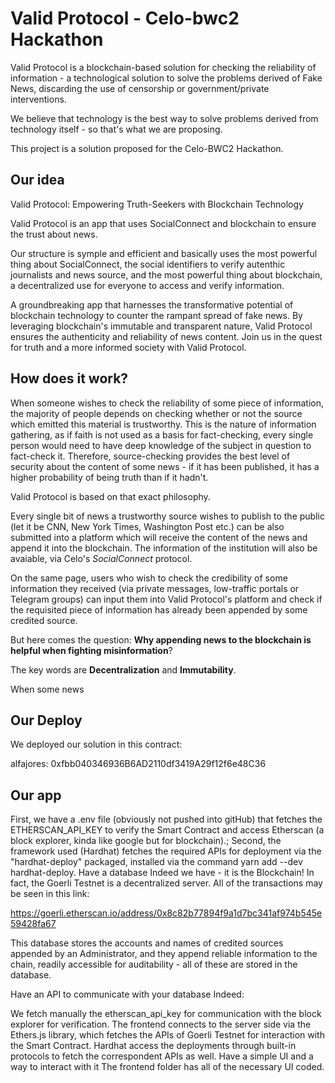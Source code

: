 # Valid Protocol - Celo-bwc2 Hackathon 

Valid Protocol is a blockchain-based solution for checking the reliability of information - a technological solution to solve the problems derived of Fake News, discarding the use of censorship or government/private interventions. 

We believe that technology is the best way to solve problems derived from technology itself - so that's what we are proposing.

This project is a solution proposed for the Celo-BWC2 Hackathon.

## Our idea

Valid Protocol: Empowering Truth-Seekers with Blockchain Technology

Valid Protocol is an app that uses SocialConnect and blockchain to ensure the trust about news. 

Our structure is symple and efficient and basically uses the most powerful thing about SocialConnect, the social identifiers to verify autenthic journalists and news source, and the most powerful thing about blockchain, a decentralized use for everyone to access and verify information.

A groundbreaking app that harnesses the transformative potential of blockchain technology to counter the rampant spread of fake news. By leveraging blockchain's immutable and transparent nature, Valid Protocol ensures the authenticity and reliability of news content. Join us in the quest for truth and a more informed society with Valid Protocol.

## How does it work?

When someone wishes to check the reliability of some piece of information, the majority of people depends on checking whether or not the source which emitted this material is trustworthy. This is the nature of information gathering, as if faith is not used as a basis for fact-checking, every single person would need to have deep knowledge of the subject in question to fact-check it. Therefore, source-checking provides the best level of security about the content of some news - if it has been published, it has a higher probability of being truth than if it hadn't.

Valid Protocol is based on that exact philosophy. 

Every single bit of news a trustworthy source wishes to publish to the public (let it be CNN, New York Times, Washington Post etc.) can be also submitted into a platform which will receive the content of the news and append it into the blockchain. The information of the institution will also be avaiable, via Celo's *SocialConnect* protocol.

On the same page, users who wish to check the credibility of some information they received (via private messages, low-traffic portals or Telegram groups) can input them into Valid Protocol's platform and check if the requisited piece of information has already been appended by some credited source.

But here comes the question: **Why appending news to the blockchain is helpful when fighting misinformation**?

The key words are **Decentralization** and **Immutability**.

When some news


## Our Deploy

We deployed our solution in this contract:

alfajores: 0xfbb040346936B6AD2110df3419A29f12f6e48C36



## Our app


First, we have a .env file (obviously not pushed into gitHub) that fetches the ETHERSCAN_API_KEY to verify the Smart Contract and access Etherscan (a block explorer, kinda like google but for blockchain).;
Second, the framework used (Hardhat) fetches the required APIs for deployment via the "hardhat-deploy" packaged, installed via the command yarn add --dev hardhat-deploy.
Have a database
Indeed we have - it is the Blockchain! In fact, the Goerli Testnet is a decentralized server. All of the transactions may be seen in this link:

https://goerli.etherscan.io/address/0x8c82b77894f9a1d7bc341af974b545e59428fa67

This database stores the accounts and names of credited sources appended by an Administrator, and they append reliable information to the chain, readily accessible for auditability - all of these are stored in the database.

Have an API to communicate with your database
Indeed:

We fetch manually the etherscan_api_key for communication with the block explorer for verification.
The frontend connects to the server side via the Ethers.js library, which fetches the APIs of Goerli Testnet for interaction with the Smart Contract.
Hardhat access the deployments through built-in protocols to fetch the correspondent APIs as well.
Have a simple UI and a way to interact with it
The frontend folder has all of the necessary UI coded.

